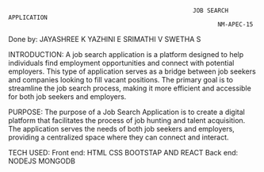                                                         JOB SEARCH APPLICATION
                                                               NM-APEC-15

Done by:
       JAYASHREE K
       YAZHINI E
       SRIMATHI V
       SWETHA S

INTRODUCTION:
A job search application is a platform designed to help individuals find employment opportunities and connect with potential employers. This type of application serves as a bridge between job seekers and companies looking to fill vacant positions. The primary goal is to streamline the job search process, making it more efficient and accessible for both job seekers and employers.

PURPOSE:
The purpose of a Job Search Application is to create a digital platform that facilitates the process of job hunting and talent acquisition. The application serves the needs of both job seekers and employers, providing a centralized space where they can connect and interact. 

TECH USED:
Front end: HTML 
           CSS 
           BOOTSTAP 
           AND REACT
Back end:  NODEJS
           MONGODB
